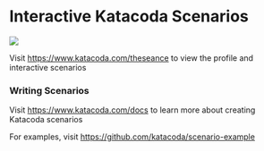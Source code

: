 # Interactive Katacoda Scenarios

[![](http://shields.katacoda.com/katacoda/theseance/count.svg)](https://www.katacoda.com/theseance "Get your profile on Katacoda.com")

Visit https://www.katacoda.com/theseance to view the profile and interactive scenarios

### Writing Scenarios
Visit https://www.katacoda.com/docs to learn more about creating Katacoda scenarios

For examples, visit https://github.com/katacoda/scenario-example
